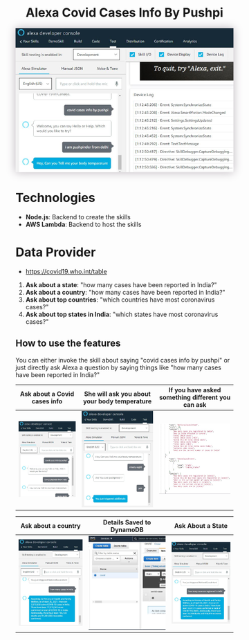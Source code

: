 <div align="center">
  <h1>Alexa Covid Cases Info By Pushpi</h1>
  <p align="center"> 
    <img src="./headerphoto.JPG" style="box-shadow: 0px 0px 20px 0px rgba(189,182,189,1)">
  </p>
</div>


# Technologies
- **Node.js**: Backend to create the skills
- **AWS Lambda**: Backend to host the skills

# Data Provider
- https://covid19.who.int/table

1. **Ask about a state**: "how many cases have been reported in India?"
2. **Ask about a country**: "how many cases have been reported in India?"
3. **Ask about top countries**: "which countries have most coronavirus cases?"
4. **Ask about top states in India**: "which states have most coronavirus cases?"

## How to use the features
You can either invoke the skill about saying "covid cases info by pushpi" or just directly ask Alexa a question by saying things like "how many cases have been reported in India?"


Ask about a Covid cases info|She will ask you about your body temperature|If you have asked something different you can ask
:-------------------------:|:-------------------------:|:-------------------------:
![](./capture11.JPG)|![](./Capture12.JPG)|![](./Capture.JPG)

Ask about a country   |Details Saved to DynamoDB   |  Ask About a State
:-------------------------:|:-------------------------:|:-------------------------:
![](./Capture14.JPG)|![](./Capture15.JPG)|![](./Capture13.JPG)
